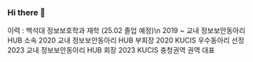 ### Hi there 👋

<!--
**scarecr0ws/scarecr0ws** is a ✨ _special_ ✨ repository because its `README.md` (this file) appears on your GitHub profile.

Here are some ideas to get you started:

- 🔭 I’m currently working on ...
- 🌱 I’m currently learning ...
- 👯 I’m looking to collaborate on ...
- 🤔 I’m looking for help with ...
- 💬 Ask me about ...
- 📫 How to reach me: ...
- 😄 Pronouns: ...
- ⚡ Fun fact: ...
-->


이력 :
백석대 정보보호학과 재학 (25.02 졸업 예정)\n
2019 ~ 교내 정보보안동아리 HUB 소속
2020 교내 정보보안동아리 HUB 부회장
2020 KUCIS 우수동아리 선정
2023 교내 정보보안동아리 HUB 회장
2023 KUCIS 충청권역 권역 대표
